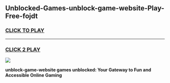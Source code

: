 
## Unblocked-Games-unblock-game-website-Play-Free-fojdt
<h3>
<a href="https://premium76.site?title=unblock-game-website&ref=23A">CLICK TO PLAY</a></h3>
<hr>

<h3>
<a href="https://premium76.site?title=unblock-game-website&ref=23A">CLICK 2 PLAY</a>
  
</h3>

<a href="https://premium76.site?title=unblock-game-website&ref=23A"><img src="https://clearcache.store/games.png"></a>


**unblock-game-website games unblocked: Your Gateway to Fun and Accessible Online Gaming**
